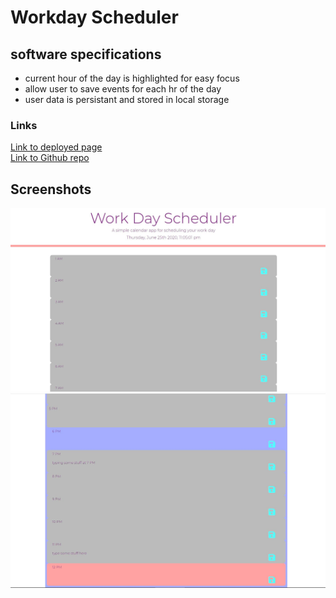 # Workday Scheduler
## software specifications
- current hour of the day is highlighted for easy focus
- allow user to save events for each hr of the day
- user data is persistant and stored in local storage

### Links
[Link to deployed page](https://ernesturzua.github.io/workday-scheduler/ "app website")    	  
[Link to Github repo](https://github.com/ErnestUrzua/workday-scheduler "Github Repo")

## Screenshots
![alt text](/Assets/SS2.jpg "home")
![alt text](/Assets/SS1.jpg "typing area")


